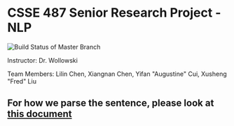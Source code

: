 # CSSE 487 Senior Research Project - NLP
![Build Status of Master Branch](https://github.com/liux6/csse487nlp/workflows/build/badge.svg)

Instructor: Dr. Wollowski

Team Members: Lilin Chen, Xiangnan Chen, Yifan "Augustine" Cui, Xusheng "Fred" Liu

## For how we parse the sentence,  please look at [this document](https://rosehulman.sharepoint.com/sites/GrpCSSE487SeniorResearchProject/_layouts/15/Doc.aspx?OR=teams&action=edit&sourcedoc={9C22C2D8-345F-4B25-A56C-1F4E5B7811B5})
